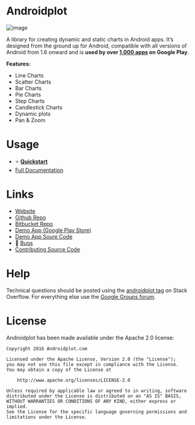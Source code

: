 # Androidplot

![image](docs/images/preview.png)

A library for creating dynamic and static charts in Android apps. It’s designed from the ground up for Android, 
compatible with all versions of Android from 1.6 onward and is **used by over 
[1,000 apps](http://www.appbrain.com/stats/libraries/details/androidplot/androidplot) on Google Play**.

**Features:**

* Line Charts
* Scatter Charts
* Bar Charts
* Pie Charts
* Step Charts
* Candlestick Charts
* Dynamic plots
* Pan & Zoom


# Usage

* :star: **[Quickstart](docs/quickstart.md)** 
* [Full Documentation](docs/index.md)

# Links

* [Website](http://androidplot.com)
* [Github Repo](https://github.com/halfhp/androidplot)
* [Bitbucket Repo](https://bitbucket.org/androidplot/androidplot)
* [Demo App (Google Play Store)](https://play.google.com/store/apps/details?id=com.androidplot.demos&hl=en)
* [Demo App Soure Code](https://bitbucket.org/androidplot/androidplot/src/1538c5dfa56aed0d2cfdcbc7cdc6173e605543cd/demoapp/?at=master)
* :ant: [Bugs](https://github.com/halfhp/androidplot/issues)
* [Contributing Source Code](http://androidplot.com/docs/working-with-androidplot-source/)

# Help
Technical questions should be posted using the [androidplot tag](http://stackoverflow.com/questions/tagged/androidplot) on Stack Overflow.  For everything else use the [Google Groups forum](https://groups.google.com/d/forum/androidplot).

# License
Androidplot has been made available under the Apache 2.0 license:

    Copyright 2016 Androidplot.com

    Licensed under the Apache License, Version 2.0 (the "License");
    you may not use this file except in compliance with the License.
    You may obtain a copy of the License at

        http://www.apache.org/licenses/LICENSE-2.0

    Unless required by applicable law or agreed to in writing, software
    distributed under the License is distributed on an "AS IS" BASIS,
    WITHOUT WARRANTIES OR CONDITIONS OF ANY KIND, either express or implied.
    See the License for the specific language governing permissions and
    limitations under the License.
